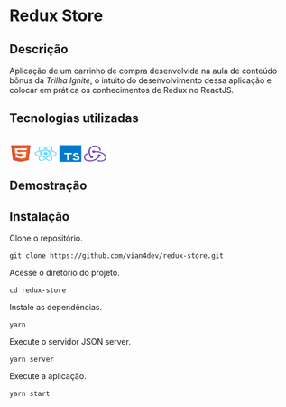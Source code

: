 # Redux Store

## Descrição
Aplicação de um carrinho de compra desenvolvida na aula de conteúdo bônus da _Trilha Ignite_, o intuito do desenvolvimento dessa aplicação e colocar em prática os conhecimentos de Redux no ReactJS.

## Tecnologias utilizadas
<div style="display: inline_block"><br>
  <img align="center" alt="img-html" height="30" width="40" src="https://raw.githubusercontent.com/devicons/devicon/master/icons/html5/html5-original.svg">
  
  <img align="center" alt="img-react" height="30" width="40" src="https://raw.githubusercontent.com/devicons/devicon/master/icons/react/react-original.svg">
  
  <img align="center" alt="img-typescript" height="30" width="40" src="https://raw.githubusercontent.com/devicons/devicon/master/icons/typescript/typescript-original.svg">
  
  <img align="center" alt="img-redux" height="30" width="40" src="https://raw.githubusercontent.com/devicons/devicon/master/icons/redux/redux-original.svg">
</div>

## Demostração

## Instalação
Clone o repositório.
~~~
git clone https://github.com/vian4dev/redux-store.git
~~~
Acesse o diretório do projeto.
~~~
cd redux-store
~~~
Instale as dependências.
~~~
yarn
~~~
Execute o servidor JSON server.
~~~
yarn server
~~~
Execute a aplicação.
~~~
yarn start
~~~
